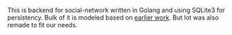 This is backend for social-network written in Golang and using SQLite3 for persistency. 
Bulk of it is modeled based on [earlier work](https://github.com/tammiktanar/Kood-johvi/tree/main/social-network/backend). But lot was also remade to fit our needs.